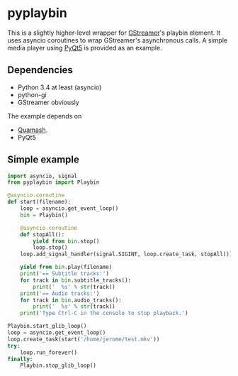 # pyplaybin

This is a slightly higher-level wrapper for
[GStreamer](https://gstreamer.freedesktop.org/)'s playbin element. It
uses asyncio coroutines to wrap GStreamer's asynchronous calls. A
simple media player using
[PyQt5](https://riverbankcomputing.com/software/pyqt/intro) is
provided as an example.

## Dependencies

- Python 3.4 at least (asyncio)
- python-gi
- GStreamer obviously

The example depends on

- [Quamash](https://pypi.python.org/pypi/Quamash).
- PyQt5

## Simple example

```python
import asyncio, signal
from pyplaybin import Playbin

@asyncio.coroutine
def start(filename):
    loop = asyncio.get_event_loop()
    bin = Playbin()

    @asyncio.coroutine
    def stopAll():
        yield from bin.stop()
        loop.stop()
    loop.add_signal_handler(signal.SIGINT, loop.create_task, stopAll())

    yield from bin.play(filename)
    print('== Subtitle tracks:')
    for track in bin.subtitle_tracks():
        print('  %s' % str(track))
    print('== Audio tracks:')
    for track in bin.audio_tracks():
        print('  %s' % str(track))
    print('Type Ctrl-C in the console to stop playback.')

Playbin.start_glib_loop()
loop = asyncio.get_event_loop()
loop.create_task(start('/home/jerome/test.mkv'))
try:
    loop.run_forever()
finally:
    Playbin.stop_glib_loop()
```
